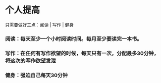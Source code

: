 # 个人提高

只需要做好三点：阅读 | 写作 | 健身

### 阅读：每天至少一个小时阅读时间。每月至少要读完一本书。

### 写作：在任何有写作欲望的时候，每天只有一次，分配最多30分钟，将这次的写作欲望发泄

### 健身：强迫自己每天30分钟
